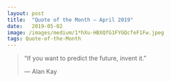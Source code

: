 ```yaml
---
layout:	post
title:	"Quote of the Month — April 2019"
date:	2019-05-02
image: /images/medium/1*hXu-HBXQfG1FYGQcfeF1Fw.jpeg
tags: Quote-of-the-Month
---
```


> “If you want to predict the future, invent it.”  
> 
>  — Alan Kay  